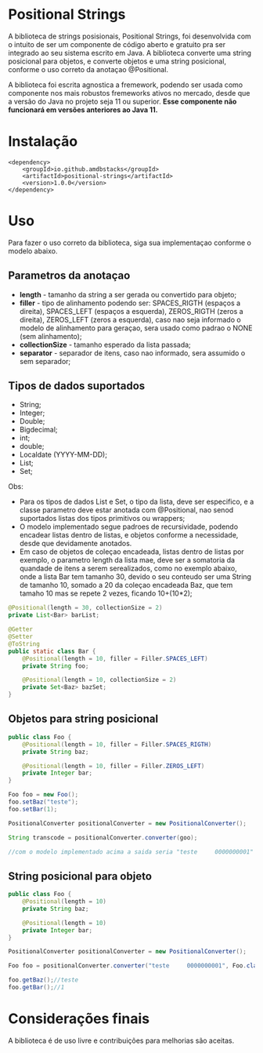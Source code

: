 # Positional Strings

A biblioteca de strings posisionais, Positional Strings, foi desenvolvida com o intuito de ser um componente de código aberto e gratuito pra ser integrado ao seu sistema escrito em Java. A biblioteca converte uma string posicional para objetos, e converte objetos e uma string posicional, conforme o uso correto da anotaçao @Positional.

A biblioteca foi escrita agnostica a fremework, podendo ser usada como componente nos mais robustos fremeworks ativos no mercado, desde que a versão do Java no projeto seja 11 ou superior. **Esse componente não funcionará em versões anteriores ao Java 11.**

# Instalação

``` 
<dependency>
    <groupId>io.github.amdbstacks</groupId>
    <artifactId>positional-strings</artifactId>
    <version>1.0.0</version>
</dependency>
```

# Uso
Para fazer o uso correto da biblioteca, siga sua implementaçao conforme o modelo abaixo.
## Parametros da anotaçao
* **length** - tamanho da string a ser gerada ou convertido para objeto;
* **filler** - tipo de alinhamento podendo ser: SPACES_RIGTH (espaços a direita), SPACES_LEFT (espaços a esquerda), ZEROS_RIGTH (zeros a direita), ZEROS_LEFT (zeros a esquerda), caso nao seja informado o modelo de alinhamento para geraçao, sera usado como padrao o NONE (sem alinhamento);
* **collectionSize** - tamanho esperado da lista passada;
* **separator** - separador de itens, caso nao informado, sera assumido o sem separador;

## Tipos de dados suportados
* String;
* Integer;
* Double;
* Bigdecimal;
* int;
* double;
* Localdate (YYYY-MM-DD);
* List;
* Set;

Obs: 
* Para os tipos de dados List e Set, o tipo da lista, deve ser especifico, e a classe parametro deve estar anotada com @Positional, nao senod suportados listas dos tipos primitivos ou wrappers;
* O modelo implementado segue padroes de recursividade, podendo encadear listas dentro de listas, e objetos conforme a necessidade, desde que devidamente anotados.
* Em caso de objetos de coleçao encadeada, listas dentro de listas por exemplo, o parametro length da lista mae, deve ser a somatoria da quandade de itens a serem serealizados, 
como no exemplo abaixo, onde a lista Bar tem tamanho 30, devido o seu conteudo ser uma String de tamanho 10, somado a 20 da coleçao encadeada Baz, que tem tamaho 10 mas se repete 2 vezes, ficando 10+(10*2);
```java
@Positional(length = 30, collectionSize = 2)
private List<Bar> barList;

@Getter
@Setter
@ToString
public static class Bar {
    @Positional(length = 10, filler = Filler.SPACES_LEFT)
    private String foo;

    @Positional(length = 10, collectionSize = 2)
    private Set<Baz> bazSet;
}
```

## Objetos para string posicional
```java
public class Foo {
    @Positional(length = 10, filler = Filler.SPACES_RIGTH)
    private String baz;

    @Positional(length = 10, filler = Filler.ZEROS_LEFT)
    private Integer bar;
}

Foo foo = new Foo();
foo.setBaz("teste");
foo.setBar(1);

PositionalConverter positionalConverter = new PositionalConverter();

String transcode = positionalConverter.converter(goo);

//com o modelo implementado acima a saida seria "teste     0000000001"

```
## String posicional para objeto
```java
public class Foo {
    @Positional(length = 10)
    private String baz;

    @Positional(length = 10)
    private Integer bar;
}

PositionalConverter positionalConverter = new PositionalConverter();

Foo foo = positionalConverter.converter("teste     0000000001", Foo.class);

foo.getBaz();//teste
foo.getBar();//1
```
# Considerações finais
A biblioteca é de uso livre e contribuições para melhorias são aceitas.


